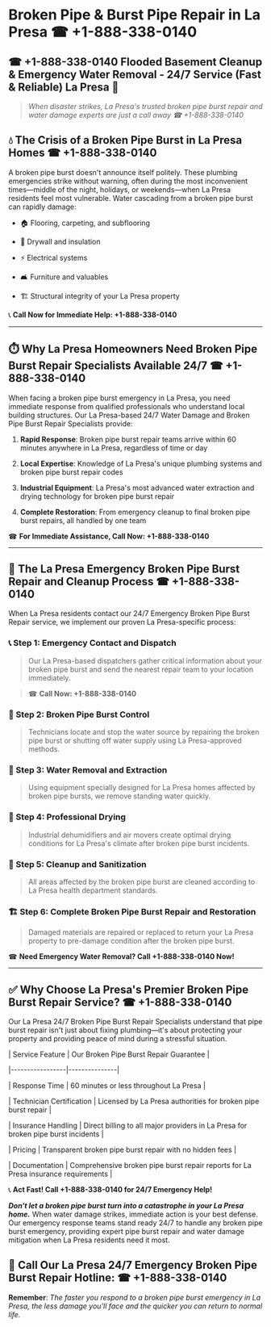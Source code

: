 # Broken Pipe & Burst Pipe Repair in La Presa ☎ +1-888-338-0140  
## ☎ +1-888-338-0140 Flooded Basement Cleanup & Emergency Water Removal - 24/7 Service (Fast & Reliable) La Presa 🚨  

> *When disaster strikes, La Presa's trusted broken pipe burst repair and water damage experts are just a call away ☎ +1-888-338-0140*  

## 💧 The Crisis of a Broken Pipe Burst in La Presa Homes ☎ +1-888-338-0140  

A broken pipe burst doesn't announce itself politely. These plumbing emergencies strike without warning, often during the most inconvenient times—middle of the night, holidays, or weekends—when La Presa residents feel most vulnerable. Water cascading from a broken pipe burst can rapidly damage:  

* 🏠 Flooring, carpeting, and subflooring  
* 🧱 Drywall and insulation  
* ⚡ Electrical systems  
* 🛋️ Furniture and valuables  
* 🏗️ Structural integrity of your La Presa property  

📞 **Call Now for Immediate Help: +1-888-338-0140**  

---  

## ⏱️ Why La Presa Homeowners Need Broken Pipe Burst Repair Specialists Available 24/7 ☎ +1-888-338-0140  

When facing a broken pipe burst emergency in La Presa, you need immediate response from qualified professionals who understand local building structures. Our La Presa-based 24/7 Water Damage and Broken Pipe Burst Repair Specialists provide:  

1. **Rapid Response**: Broken pipe burst repair teams arrive within 60 minutes anywhere in La Presa, regardless of time or day  
2. **Local Expertise**: Knowledge of La Presa's unique plumbing systems and broken pipe burst repair codes  
3. **Industrial Equipment**: La Presa's most advanced water extraction and drying technology for broken pipe burst repair  
4. **Complete Restoration**: From emergency cleanup to final broken pipe burst repairs, all handled by one team  

☎ **For Immediate Assistance, Call Now: +1-888-338-0140**  

---  

## 🔧 The La Presa Emergency Broken Pipe Burst Repair and Cleanup Process ☎ +1-888-338-0140  

When La Presa residents contact our 24/7 Emergency Broken Pipe Burst Repair service, we implement our proven La Presa-specific process:  

### 📞 Step 1: Emergency Contact and Dispatch  
> Our La Presa-based dispatchers gather critical information about your broken pipe burst and send the nearest repair team to your location immediately.  
> ☎ **Call Now: +1-888-338-0140**  

### 🚿 Step 2: Broken Pipe Burst Control  
> Technicians locate and stop the water source by repairing the broken pipe burst or shutting off water supply using La Presa-approved methods.  

### 🌊 Step 3: Water Removal and Extraction  
> Using equipment specially designed for La Presa homes affected by broken pipe bursts, we remove standing water quickly.  

### 💨 Step 4: Professional Drying  
> Industrial dehumidifiers and air movers create optimal drying conditions for La Presa's climate after broken pipe burst incidents.  

### 🧼 Step 5: Cleanup and Sanitization  
> All areas affected by the broken pipe burst are cleaned according to La Presa health department standards.  

### 🏗️ Step 6: Complete Broken Pipe Burst Repair and Restoration  
> Damaged materials are repaired or replaced to return your La Presa property to pre-damage condition after the broken pipe burst.  

☎ **Need Emergency Water Removal? Call +1-888-338-0140 Now!**  

---  

## ✅ Why Choose La Presa's Premier Broken Pipe Burst Repair Service? ☎ +1-888-338-0140  

Our La Presa 24/7 Broken Pipe Burst Repair Specialists understand that pipe burst repair isn't just about fixing plumbing—it's about protecting your property and providing peace of mind during a stressful situation.  

| Service Feature | Our Broken Pipe Burst Repair Guarantee |  
|-----------------|---------------|  
| Response Time | 60 minutes or less throughout La Presa |  
| Technician Certification | Licensed by La Presa authorities for broken pipe burst repair |  
| Insurance Handling | Direct billing to all major providers in La Presa for broken pipe burst incidents |  
| Pricing | Transparent broken pipe burst repair with no hidden fees |  
| Documentation | Comprehensive broken pipe burst repair reports for La Presa insurance requirements |  

📞 **Act Fast! Call +1-888-338-0140 for 24/7 Emergency Help!**  

***Don't let a broken pipe burst turn into a catastrophe in your La Presa home.*** When water damage strikes, immediate action is your best defense. Our emergency response teams stand ready 24/7 to handle any broken pipe burst emergency, providing expert pipe burst repair and water damage mitigation when La Presa residents need it most.  

## 📱 Call Our La Presa 24/7 Emergency Broken Pipe Burst Repair Hotline: ☎ +1-888-338-0140  

**Remember**: *The faster you respond to a broken pipe burst emergency in La Presa, the less damage you'll face and the quicker you can return to normal life.*